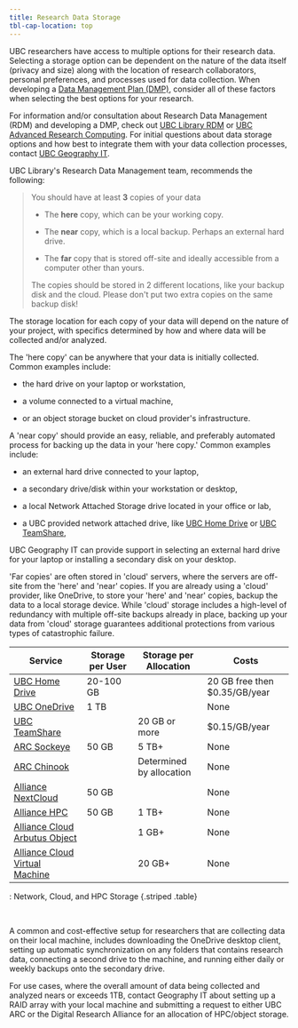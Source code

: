 ```yaml
---
title: Research Data Storage
tbl-cap-location: top
---
```


UBC researchers have access to multiple options for their research data.
Selecting a storage option can be dependent on the nature of the data itself
(privacy and size) along with the location of research collaborators, personal
preferences, and processes used for data collection. When developing a
[Data Management Plan (DMP)](https://rdm.ubc.ca/support-services/data-management-plans),
consider all of these factors when selecting the best options for your research.

For information and/or consultation about Research Data Management (RDM) and
developing a DMP, check out
[UBC Library RDM](https://researchdata.library.ubc.ca/) or
[UBC Advanced Research Computing](https://rdm.ubc.ca/). For initial questions
about data storage options and how best to integrate them with your data
collection processes, contact
[UBC Geography IT](https://geog.air.arts.ubc.ca/services/computing-services/).

UBC Library's Research Data Management team, recommends the following:

> You should have at least **3** copies of your data
>
> - The **here** copy, which can be your working copy.
>
> - The **near** copy, which is a local backup. Perhaps an external hard drive.
>
> - The **far** copy that is stored off-site and ideally accessible from a
>   computer other than yours.
>
> The copies should be stored in 2 different locations, like your backup disk
> and the cloud. Please don't put two extra copies on the same backup disk!

The storage location for each copy of your data will depend on the nature of
your project, with specifics determined by how and where data will be collected
and/or analyzed.

The 'here copy' can be anywhere that your data is initially collected. Common
examples include:

- the hard drive on your laptop or workstation,

- a volume connected to a virtual machine,

- or an object storage bucket on cloud provider's infrastructure.

A 'near copy' should provide an easy, reliable, and preferably automated process
for backing up the data in your 'here copy.' Common examples include:

- an external hard drive connected to your laptop,

- a secondary drive/disk within your workstation or desktop,

- a local Network Attached Storage drive located in your office or lab,

- a UBC provided network attached drive, like
  [UBC Home Drive](https://it.ubc.ca/services/web-servers-storage/home-drive-storage-service)
  or
  [UBC TeamShare](https://it.ubc.ca/services/web-servers-storage/home-drive-storage-service),

UBC Geography IT can provide support in selecting an external hard drive for
your laptop or installing a secondary disk on your desktop.

'Far copies' are often stored in 'cloud' servers, where the servers are off-site
from the 'here' and 'near' copies. If you are already using a 'cloud' provider,
like OneDrive, to store your 'here' and 'near' copies, backup the data to a
local storage device. While 'cloud' storage includes a high-level of redundancy
with multiple off-site backups already in place, backing up your data from
'cloud' storage guarantees additional protections from various types of
catastrophic failure.

| Service                                                                                                  | Storage per User | Storage per Allocation   | Costs                         |
| -------------------------------------------------------------------------------------------------------- | ---------------- | ------------------------ | ----------------------------- |
| [UBC Home Drive](https://it.ubc.ca/services/web-servers-storage/home-drive-storage-service)              | 20-100 GB        |                          | 20 GB free then $0.35/GB/year |
| [UBC OneDrive](https://it.ubc.ca/services/web-servers-storage/microsoft-onedrive)                        | 1 TB             |                          | None                          |
| [UBC TeamShare](https://it.ubc.ca/services/web-servers-storage/home-drive-storage-service)               |                  | 20 GB or more            | $0.15/GB/year                 |
| [ARC Sockeye](https://confluence.it.ubc.ca/display/UARC/About+Sockeye#AboutSockeye-StorageVolumes)       | 50 GB            | 5 TB+                    | None                          |
| [ARC Chinook](https://confluence.it.ubc.ca/display/UARC/About+Chinook)                                   |                  | Determined by allocation | None                          |
| [Alliance NextCloud](https://docs.alliancecan.ca/wiki/Nextcloud)                                         | 50 GB            |                          | None                          |
| [Alliance HPC](https://alliancecan.ca/en/services/advanced-research-computing/national-services/storage) | 50 GB            | 1 TB+                    | None                          |
| [Alliance Cloud Arbutus Object](https://docs.alliancecan.ca/wiki/Arbutus_object_storage)                 |                  | 1 GB+                    | None                          |
| [Alliance Cloud Virtual Machine](https://docs.alliancecan.ca/wiki/Working_with_volumes)                  |                  | 20 GB+                   | None                          |

: Network, Cloud, and HPC Storage {.striped .table}

<br>

A common and cost-effective setup for researchers that are collecting data on
their local machine, includes downloading the OneDrive desktop client, setting
up automatic synchronization on any folders that contains research data,
connecting a second drive to the machine, and running either daily or weekly
backups onto the secondary drive.

For use cases, where the overall amount of data being collected and analyzed
nears or exceeds 1TB, contact Geography IT about setting up a RAID array with
your local machine and submitting a request to either UBC ARC or the Digital
Research Alliance for an allocation of HPC/object storage.

